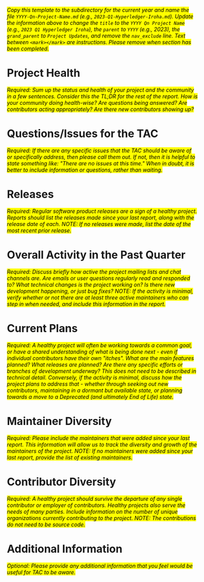 [//]: # (SPDX-License-Identifier: CC-BY-4.0)

<mark>_Copy this template to the subdirectory for the current year and name the file `YYYY-Qn-Project-Name.md` (e.g., `2023-Q1-Hyperledger-Iroha.md`). Update the information above to change the `title` to the `YYYY Qn Project Name` (e.g., `2023 Q1 Hyperledger Iroha`), the `parent` to `YYYY` (e.g., 2023), the `grand_parent` to `Project Updates`, and remove the `nav_exclude` line. Text between `<mark></mark>` are instructions. Please remove when section has been completed._
</mark>

# Project Health

<mark>_Required: Sum up the status and health of your project and the community in a few sentences. Consider this the TL;DR for the rest of the report. How is your community doing health-wise? Are questions being answered? Are contributors acting appropriately? Are there new contributors showing up?_
</mark>

# Questions/Issues for the TAC

<mark>_Required: If there are any specific issues that the TAC should be aware of or specifically address, then please call them out. If not, then it is helpful to state something like: "There are no issues at this time." When in doubt, it is better to include information or questions, rather than waiting._
</mark>

# Releases

<mark>_Required: Regular software product releases are a sign of a healthy project. Reports should list the releases made since your last report, along with the release date of each. NOTE: If no releases were made, list the date of the most recent prior release._
</mark>

# Overall Activity in the Past Quarter

<mark>_Required: Discuss briefly how active the project mailing lists and chat channels are. Are emails or user questions regularly read and responded to? What technical changes is the project working on? Is there new development happening, or just bug fixes? NOTE: If the activity is minimal, verify whether or not there are at least three active maintainers who can step in when needed, and include this information in the report._
</mark>

# Current Plans

<mark>_Required: A healthy project will often be working towards a common goal, or have a shared understanding of what is being done next - even if individual contributors have their own "itches". What are the main features planned? What releases are planned? Are there any specific efforts or branches of development underway? This does not need to be described in technical detail. Conversely, if the activity is minimal, discuss how the project plans to address that - whether through seeking out new contributors, maintaining in a dormant but available state, or planning towards a move to a Deprecated (and ultimately End of Life) state._
</mark>

# Maintainer Diversity

<mark>_Required: Please include the maintainers that were added since your last report. This information will allow us to track the diversity and growth of the maintainers of the project. NOTE: If no maintainers were added since your last report, provide the list of existing maintainers._
</mark>

# Contributor Diversity

<mark>_Required: A healthy project should survive the departure of any single contributor or employer of contributors. Healthy projects also serve the needs of many parties. Include information on the number of unique organizations currently contributing to the project. NOTE: The contributions do not need to be source code._
</mark>

# Additional Information

<mark>_Optional: Please provide any additional information that you feel would be useful for TAC to be aware._
</mark>

